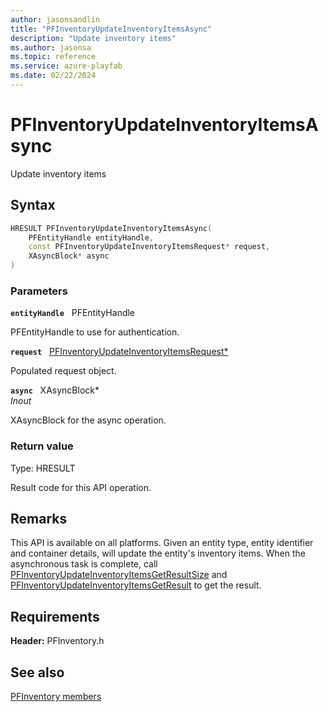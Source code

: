```yaml
---
author: jasonsandlin
title: "PFInventoryUpdateInventoryItemsAsync"
description: "Update inventory items"
ms.author: jasonsa
ms.topic: reference
ms.service: azure-playfab
ms.date: 02/22/2024
---
```


# PFInventoryUpdateInventoryItemsAsync  

Update inventory items  

## Syntax  
  
```cpp
HRESULT PFInventoryUpdateInventoryItemsAsync(  
    PFEntityHandle entityHandle,  
    const PFInventoryUpdateInventoryItemsRequest* request,  
    XAsyncBlock* async  
)  
```  
  
### Parameters  
  
**`entityHandle`** &nbsp; PFEntityHandle  
  
PFEntityHandle to use for authentication.  
  
**`request`** &nbsp; [PFInventoryUpdateInventoryItemsRequest*](../../pfinventorytypes/structs/pfinventoryupdateinventoryitemsrequest.md)  
  
Populated request object.  
  
**`async`** &nbsp; XAsyncBlock*  
*_Inout_*  
  
XAsyncBlock for the async operation.  
  
  
### Return value
Type: HRESULT
  
Result code for this API operation.
  
## Remarks  
  
This API is available on all platforms. Given an entity type, entity identifier and container details, will update the entity's inventory items. When the asynchronous task is complete, call [PFInventoryUpdateInventoryItemsGetResultSize](pfinventoryupdateinventoryitemsgetresultsize.md) and [PFInventoryUpdateInventoryItemsGetResult](pfinventoryupdateinventoryitemsgetresult.md) to get the result.
  
## Requirements  
  
**Header:** PFInventory.h
  
## See also  
[PFInventory members](../pfinventory_members.md)  

  
  
